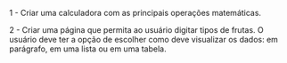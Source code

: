 1 - Criar uma calculadora com as principais operações matemáticas.

2 - Criar uma página que permita ao usuário digitar tipos de frutas. O usuário deve ter a opção de escolher como deve visualizar os dados: em parágrafo, em uma lista ou em uma tabela.
